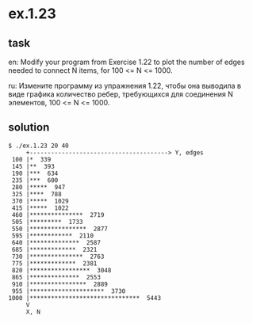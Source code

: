 # ex.1.23

## task

en: Modify your program from Exercise 1.22 to plot the number of
edges needed to connect N items, for 100 <= N <= 1000.

ru: Измените программу из упражнения 1.22, чтобы она выводила в
виде графика количество ребер, требующихся для соединения N
элементов, 100 <= N <= 1000.

## solution

```
$ ./ex.1.23 20 40
     +---------------------------------------> Y, edges
 100 |*  339
 145 |**  393
 190 |***  634
 235 |***  600
 280 |*****  947
 325 |****  788
 370 |*****  1029
 415 |*****  1022
 460 |***************  2719
 505 |*********  1733
 550 |****************  2877
 595 |************  2110
 640 |**************  2587
 685 |*************  2321
 730 |***************  2763
 775 |*************  2381
 820 |*****************  3048
 865 |**************  2553
 910 |****************  2889
 955 |*********************  3730
1000 |*******************************  5443
     V
     X, N
```
